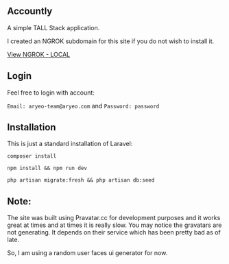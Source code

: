 ## Accountly

A simple TALL Stack application.

I created an NGROK subdomain for this site if you do not wish to install it.

[View NGROK - LOCAL](http://accountly.ngrok.io)

## Login

Feel free to login with account:

`Email: aryeo-team@aryeo.com` and
`Password: password`

## Installation

This is just a standard installation of Laravel:

`composer install`

`npm install && npm run dev`

`php artisan migrate:fresh && php artisan db:seed`

## Note:

The site was built using Pravatar.cc for development purposes and it works great at times and at 
times it is really slow. You may notice the gravatars are not generating.
It depends on their service which has been pretty bad as of late.

So, I am using a random user faces ui generator for now. 
